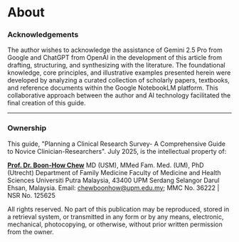 # About

### Acknowledgements

The author wishes to acknowledge the assistance of Gemini 2.5 Pro from Google and ChatGPT from OpenAI in the development of this article from drafting, structuring, and synthesizing with the literature. The foundational knowledge, core principles, and illustrative examples presented herein were developed by analyzing a curated collection of scholarly papers, textbooks, and reference documents within the Google NotebookLM platform. This collaborative approach between the author and AI technology facilitated the final creation of this guide.

***

### Ownership

This guide, "Planning a Clinical Research Survey- A Comprehensive Guide to Novice Clinician-Researchers". July 2025, is the intellectual property of:

[**Prof. Dr. Boon-How Chew**](https://bip.imsi.athenarc.gr/scholar/profile/0000-0002-8627-6248/R%C3%A9sum%C3%A9_for_Researchers_\(Royal_Society\)) MD (USM), MMed Fam. Med. (UM), PhD (Utrecht) Department of Family Medicine Faculty of Medicine and Health Sciences Universiti Putra Malaysia, 43400 UPM Serdang Selangor Darul Ehsan, Malaysia. Email: chewboonhow@upm.edu.my; MMC No. 36222 | NSR No. 125625

All rights reserved. No part of this publication may be reproduced, stored in a retrieval system, or transmitted in any form or by any means, electronic, mechanical, photocopying, or otherwise, without prior written permission from the owner.
